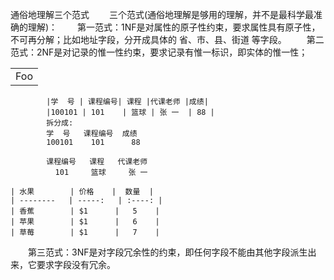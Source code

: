 通俗地理解三个范式 
　　三个范式(通俗地理解是够用的理解，并不是最科学最准确的理解)： 
　　第一范式：1NF是对属性的原子性约束，要求属性具有原子性，不可再分解；比如地址字段，分开成具体的 省、市、县、街道 等字段。
　　第二范式：2NF是对记录的惟一性约束，要求记录有惟一标识，即实体的惟一性； 
<table>
    <tr>
        <td>Foo</td>
    </tr>
</table>


            |学  号 | 课程编号| 课程 |代课老师 |成绩|
            |100101 | 101    | 篮球 | 张 一  | 88 |
            拆分成:
            学  号   课程编号  成绩     
            100101    101      88
            
            课程编号   课程   代课老师
              101     篮球     张 一             
                                 
    | 水果        | 价格    |  数量  |
    | --------   | -----:   | :----: |
    | 香蕉        | $1      |   5    |
    | 苹果        | $1      |   6    |
    | 草莓        | $1      |   7    |   
                                 
                                 
                                 
　　第三范式：3NF是对字段冗余性的约束，即任何字段不能由其他字段派生出来，它要求字段没有冗余。 
